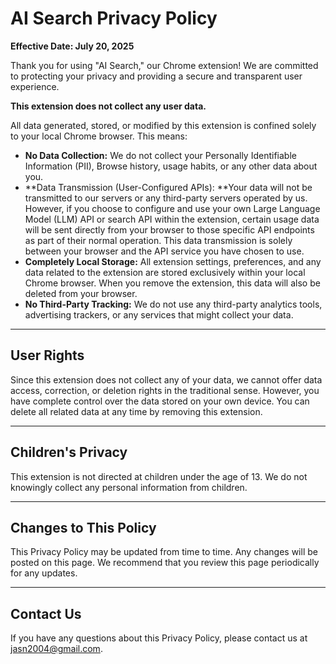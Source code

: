 # AI Search Privacy Policy
**Effective Date: July 20, 2025**

Thank you for using "AI Search," our Chrome extension! We are committed to protecting your privacy and providing a secure and transparent user experience.

**This extension does not collect any user data.**

All data generated, stored, or modified by this extension is confined solely to your local Chrome browser. This means:

* **No Data Collection:** We do not collect your Personally Identifiable Information (PII), Browse history, usage habits, or any other data about you.
* **Data Transmission (User-Configured APIs): **Your data will not be transmitted to our servers or any third-party servers operated by us. However, if you choose to configure and use your own Large Language Model (LLM) API or search API within the extension, certain usage data will be sent directly from your browser to those specific API endpoints as part of their normal operation. This data transmission is solely between your browser and the API service you have chosen to use.
* **Completely Local Storage:** All extension settings, preferences, and any data related to the extension are stored exclusively within your local Chrome browser. When you remove the extension, this data will also be deleted from your browser.
* **No Third-Party Tracking:** We do not use any third-party analytics tools, advertising trackers, or any services that might collect your data.

---

## User Rights
Since this extension does not collect any of your data, we cannot offer data access, correction, or deletion rights in the traditional sense. However, you have complete control over the data stored on your own device. You can delete all related data at any time by removing this extension.

---

## Children's Privacy
This extension is not directed at children under the age of 13. We do not knowingly collect any personal information from children.

---

## Changes to This Policy
This Privacy Policy may be updated from time to time. Any changes will be posted on this page. We recommend that you review this page periodically for any updates.

---

## Contact Us
If you have any questions about this Privacy Policy, please contact us at jasn2004@gmail.com.
